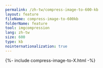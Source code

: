 ```yaml
---
permalink: /zh-tw/compress-image-to-600-kb
layout: feature
fileName: compress-image-to-600kb
folderName: feature
tool: imgcompression
lang: zh-tw
size: 600
type: kb
nointernationalization: true
---
```

{%- include compress-image-to-X.html -%}
      